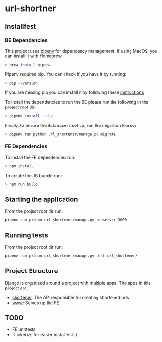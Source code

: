 # url-shortner

## Installfest
### BE Dependencies
This project uses [pipenv](https://pipenv.readthedocs.io/en/latest/#install-pipenv-today) for dependency management. If using MacOS, you can install it with Homebrew
```bash
> brew install pipenv
``` 

Pipenv requires pip. You can check if you have it by running:
```bash
> pip --version
``` 

If you are missing pip you can install it by following
these [instructions](https://pip.pypa.io/en/stable/installing/)

To install the dependencies to run the BE please run the following in the project root dir:
```bash
> pipenv install --dev
```

Finally, to ensure the database is set up, run the migration like so:
```bash
> pipenv run python url_shortener/manage.py migrate
```


### FE Dependencies
To install the FE dependencies run:
```bash
> npm install
```

To create the JS bundle run:
```bash
> npm run build
```

## Starting the application
From the project root dir run:

```bash
pipenv run python url_shortener/manage.py runserver 3000
```

## Running tests
From the project root dir run:

```bash
pipenv run python url_shortener/manage.py test url_shortener/
```

## Project Structure
Django is organized around a project with multiple apps. The apps in this project are:
* [shortener](url_shortener/shortener/): The API responsible for creating shortened urls
* [www](url_shortener/www/): Serves up the FE


## TODO
* FE unittests
* Dockerize for easier installfest :)
